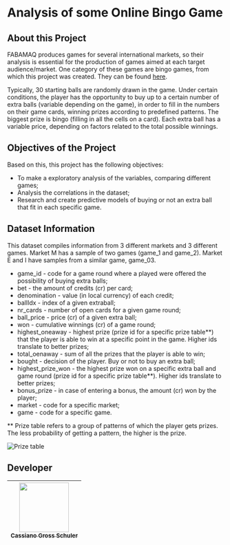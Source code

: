 # Analysis of some Online Bingo Game

## About this Project
FABAMAQ produces games for several international markets, so their analysis is essential for the production of games aimed at each target audience/market.
One category of these games are bingo games, from which this project was created. They can be found [here](https://fbm.digital/1#bingo "FBMDS - Video Bingo").

Typically, 30 starting balls are randomly drawn in the game. Under certain conditions, the player has the opportunity to buy up to a certain number of extra balls (variable depending on the game), in order to fill in the numbers on their game cards, winning prizes according to predefined patterns. The biggest prize is bingo (filling in all the cells on a card). Each extra ball has a variable price, depending on factors related to the total possible winnings.

## Objectives of the Project
Based on this, this project has the following objectives:
- To make a exploratory analysis of the variables, comparing different games;
- Analysis the correlations in the dataset;
- Research and create predictive models of buying or not an extra ball that fit in each specific game.

## Dataset Information
This dataset compiles information from 3 different markets and 3 different games. Market M has a sample of two games (game_1 and game_2). Market E and I have samples from a similar game, game_03.

- game_id           - code for a game round where a played were offered the possibility of buying extra balls;
- bet               - the amount of credits (cr) per card;
- denomination      - value (in local currency) of each credit;
- ballIdx           - index of a given extraball;
- nr_cards          - number of open cards for a given game round;
- ball_price        - price (cr) of a given extra ball;
- won               - cumulative winnings (cr) of a game round;
- highest_oneaway   - highest prize (prize id for a specific prize table**) that the player is able to win at a specific point in the game. Higher ids translate to better prizes;
- total_oenaway     - sum of all the prizes that the player is able to win;
- bought            - decision of the player. Buy or not to buy an extra ball;
- highest_prize_won - the highest prize won on a specific extra ball and game round (prize id for a specific prize table**). Higher ids translate to better prizes;
- bonus_prize       - in case of entering a bonus, the amount (cr) won by the player;
- market            - code for a specific market;
- game              - code for a specific game.

** Prize table refers to a group of patterns of which the player gets prizes. The less probability of getting a pattern, the higher is the prize.

![Prize table](https://github.com/Zorug/Projetos_Completos/blob/master/Bingo_Projet/prize_table.png?raw=true)

## Developer
| [<img src="https://avatars.githubusercontent.com/u/54179576?v=4" width=115><br><sub>Cassiano Gross Schuler</sub>](https://github.com/Zorug) | 
| :---: |
